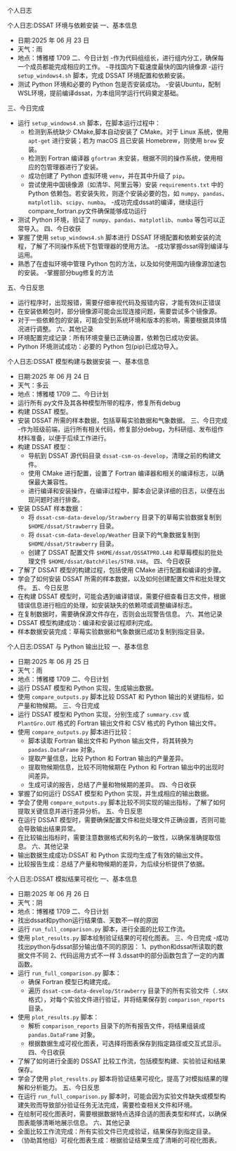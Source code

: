 个人日志

个人日志:DSSAT 环境与依赖安装
一、基本信息
- 日期:2025 年 06 月 23 日
- 天气：雨
- 地点：博雅楼 1709
二、今日计划
-作为代码组组长，进行组内分工，确保每一个成员都能完成相应的工作。
-寻找国内下载速度最快的国内镜像源 
-运行 `setup_windows4.sh` 脚本，完成 DSSAT 环境配置和依赖安装。
- 测试 Python 环境和必要的 Python 包是否安装成功。
-安装Ubuntu，配制WSL环境，提前编译dssat，为本组同学运行代码奠定基础。

三、今日完成
- 运行 `setup_windows4.sh` 脚本，在脚本运行过程中：
    - 检测到系统缺少 CMake,脚本自动安装了 CMake。对于 Linux 系统，使用 `apt-get` 进行安装；若为 macOS 且已安装 Homebrew，则使用 `brew` 安装。
    - 检测到 Fortran 编译器 `gfortran` 未安装，根据不同的操作系统，使用相应的包管理器进行了安装。
    - 成功创建了 Python 虚拟环境 `venv`，并在其中升级了 `pip`。
    - 尝试使用中国镜像源（如清华、阿里云等）安装 `requirements.txt` 中的 Python 依赖包。若安装失败，则逐个安装必要的包，如 `numpy`、`pandas`、`matplotlib`、`scipy`、`numba`。
-成功完成dssat的编译，继续运行compare_fortran.py文件确保能够成功运行
- 测试 Python 环境，验证了 `numpy`、`pandas`、`matplotlib`、`numba` 等包可以正常导入。
四、今日收获
- 掌握了使用 `setup_windows4.sh` 脚本进行 DSSAT 环境配置和依赖安装的流程，了解了不同操作系统下包管理器的使用方法。
-成功掌握dssat得到编译与运用。
- 熟悉了在虚拟环境中管理 Python 包的方法，以及如何使用国内镜像源加速包的安装。
-掌握部分bug修复的方法

五、今日反思
- 运行程序时，出现报错，需要仔细审视代码及报错内容，才能有效纠正错误
- 在安装依赖包时，部分镜像源可能会出现连接问题，需要尝试多个镜像源。
- 对于一些依赖包的安装，可能会受到系统环境和版本的影响，需要根据具体情况进行调整。
六、其他记录
- 环境配置完成记录：所有环境变量已正确设置，依赖包已成功安装。
- Python 环境测试成功：必要的 Python 包(pip)已成功导入。

个人日志:DSSAT 模型构建与数据安装
一、基本信息
- 日期:2025 年 06 月 24 日
- 天气：多云
- 地点：博雅楼 1709
二、今日计划
- 运行所有.py文件及其各种模型所带的程序，修复所有debug
- 构建 DSSAT 模型。
- 安装 DSSAT 所需的样本数据，包括草莓实验数据和气象数据。
三、今日完成
-作为班级前端，运行所有相关代码，修复部分debug，为科研组、发布组作材料准备，以便于后续工作进行。
- 构建 DSSAT 模型：
    - 导航到 DSSAT 源代码目录 `dssat-csm-os-develop`，清理之前的构建文件。
    - 使用 CMake 进行配置，设置了 Fortran 编译器和相关的编译标志，以确保最大兼容性。
    - 进行编译和安装操作，在编译过程中，脚本会记录详细的日志，以便在出现问题时进行排查。
- 安装 DSSAT 样本数据：
    - 将 `dssat-csm-data-develop/Strawberry` 目录下的草莓实验数据复制到 `$HOME/dssat/Strawberry` 目录。
    - 将 `dssat-csm-data-develop/Weather` 目录下的气象数据复制到 `$HOME/dssat/Strawberry` 目录。
    - 创建了 DSSAT 配置文件 `$HOME/dssat/DSSATPRO.L48` 和草莓模拟的批处理文件 `$HOME/dssat/BatchFiles/STRB.V48`。
四、今日收获
- 了解了 DSSAT 模型的构建过程，包括使用 CMake 进行配置和编译的步骤。
- 学会了如何安装 DSSAT 所需的样本数据，以及如何创建配置文件和批处理文件。
五、今日反思
- 在构建 DSSAT 模型时，可能会遇到编译错误，需要仔细查看日志文件，根据错误信息进行相应的处理，如安装缺失的依赖项或调整编译标志。
- 在复制数据时，需要确保源文件存在，否则会出现警告信息。
六、其他记录
- DSSAT 模型构建成功：编译和安装过程顺利完成。
- 样本数据安装完成：草莓实验数据和气象数据已成功复制到指定目录。

个人日志:DSSAT 与 Python 输出比较
一、基本信息
- 日期:2025 年 06 月 25 日
- 天气：雨
- 地点：博雅楼 1709
二、今日计划
- 运行 DSSAT 模型和 Python 实现，生成输出数据。
- 使用 `compare_outputs.py` 脚本比较 DSSAT 和 Python 输出的关键指标，如产量和物候期。
三、今日完成
- 运行 DSSAT 模型和 Python 实现，分别生成了 `summary.csv` 或 `PlantGro.OUT` 格式的 Fortran 输出文件和 CSV 格式的 Python 输出文件。
- 使用 `compare_outputs.py` 脚本进行比较：
    - 脚本读取 Fortran 输出文件和 Python 输出文件，将其转换为 `pandas.DataFrame` 对象。
    - 提取产量信息，比较 Python 和 Fortran 输出的产量差异。
    - 提取物候期信息，比较不同物候期在 Python 和 Fortran 输出中的出现时间差异。
    - 生成可读的报告，总结了产量和物候期的差异。
四、今日收获
- 掌握了如何运行 DSSAT 模型和 Python 实现，并生成相应的输出数据。
- 学会了使用 `compare_outputs.py` 脚本比较不同实现的输出指标，了解了如何提取关键信息并进行差异分析。
五、今日反思
- 在运行 DSSAT 模型时，需要确保配置文件和批处理文件正确设置，否则可能会导致输出结果异常。
- 在比较输出指标时，需要注意数据格式和列名的一致性，以确保准确提取信息。
六、其他记录
- 输出数据生成成功:DSSAT 和 Python 实现均生成了有效的输出文件。
- 比较报告生成：总结了产量和物候期的差异，为后续分析提供了依据。

个人日志:DSSAT 模拟结果可视化
一、基本信息
- 日期:2025 年 06 月 26 日
- 天气：阴
- 地点：博雅楼 1709
二、今日计划
- 找出dssat和python运行结果值、天数不一样的原因
- 运行 `run_full_comparison.py` 脚本，进行全面的比较工作流。
- 使用 `plot_results.py` 脚本绘制验证结果的可视化图表。
 三、今日完成
 -成功找出python与dssat部分输出值不同的原因：
 1、python和dssat所读取的数据文件不同
 2、代码运用方式不一样
 3.dssat中的部分函数包含了一定的内置函数。
- 运行 `run_full_comparison.py` 脚本：
    - 确保 Fortran 模型已构建完成。
    - 遍历 `dssat-csm-data-develop/Strawberry` 目录下的所有实验文件（`.SRX` 格式），对每个实验文件进行验证，并将结果保存到 `comparison_reports` 目录。
- 使用 `plot_results.py` 脚本：
    - 解析 `comparison_reports` 目录下的所有报告文件，将结果组装成 `pandas.DataFrame` 对象。
    - 根据数据生成可视化图表，可选择将图表保存到指定路径或交互式显示。
四、今日收获
- 了解了如何进行全面的 DSSAT 比较工作流，包括模型构建、实验验证和结果保存。
- 学会了使用 `plot_results.py` 脚本将验证结果可视化，提高了对模拟结果的理解和分析能力。
五、今日反思
- 在运行 `run_full_comparison.py` 脚本时，可能会因为实验文件缺失或模型构建失败而导致部分验证任务无法完成，需要检查相关文件和环境。
- 在绘制可视化图表时，需要根据数据特点选择合适的图表类型和样式，以确保图表能够清晰地展示信息。
六、其他记录
- 全面比较工作流完成：所有实验文件已完成验证，结果保存到指定目录。
- （协助其他组）可视化图表生成：根据验证结果生成了清晰的可视化图表。 